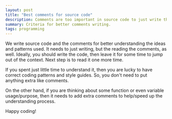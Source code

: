 ```yaml
---
layout: post
title: "Best comments for source code"
description: Comments are too important in source code to just write them
summary: Criteria for better comments writing.
tags: programming
---
```


We write source code and the comments for better understanding the ideas and patterns used.
It needs to just writing, but the reading the comments, as well.
Ideally, you should write the code, then leave it for some time to jump out of the context.
Next step is to read it one more time.

If you spent just little time to understand it,
then you are lucky to have correct coding patterns and style guides.
So, you don't need to put anything extra like comments.

On the other hand, if you are thinking about some function or even variable usage/purpose,
then it needs to add extra comments to help/speed up the understanding process.

Happy coding!